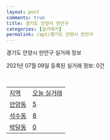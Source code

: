 ```yaml
---
layout: post
comments: true
title: 경기도 안양시 만안구
categories: [실거래가]
permalink: /apt/경기도 안양시 만안구
---
```


경기도 안양시 만안구 실거래 정보

2021년 07월 09일 등록된 실거래 정보: 0건

<script type="text/javascript">
  google.charts.load('current', {'packages':['corechart']});
  google.charts.setOnLoadCallback(drawChart);

  function drawChart() {
    var data = google.visualization.arrayToDataTable([['거래일', '매매', '전월세', '전매'], ['20-07', 160, 200, 25], ['20-08', 172, 232, 27], ['20-09', 152, 209, 27], ['20-10', 210, 214, 26], ['20-11', 292, 261, 36], ['20-12', 295, 302, 39], ['21-01', 215, 277, 45], ['21-02', 165, 250, 20], ['21-03', 209, 285, 12], ['21-04', 162, 225, 12], ['21-05', 178, 158, 17], ['21-06', 122, 138, 2], ['21-07', 6, 10, 0]]);

    var options = {
      title: '최근 1년간 유형별 거래량 추이',
      legend: { position: 'bottom' }
    };

    var chart = new google.visualization.LineChart(document.getElementById('columnchart_material'));
    chart.draw(data, (options));
  }
</script>

<div id="columnchart_material" style="width: 95%; margin-left: -35px"></div>
<br>
<table class="sortable">
  <tr>
    <td><a href="#">지역</a></td>
    <td><a href="#">오늘 실거래</a></td>
  </tr>

  
  <tr class="item">
    <td><a href="경기도 안양시 만안구 안양동">안양동</a></td>
    <td><a href="경기도 안양시 만안구 안양동">5</a></td>
  </tr>
    

  <tr class="item">
    <td><a href="경기도 안양시 만안구 석수동">석수동</a></td>
    <td><a href="경기도 안양시 만안구 석수동">8</a></td>
  </tr>
    

  <tr class="item">
    <td><a href="경기도 안양시 만안구 박달동">박달동</a></td>
    <td><a href="경기도 안양시 만안구 박달동">0</a></td>
  </tr>
    


</table>


    